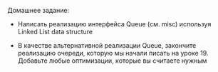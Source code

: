 Домашнее задание:

* Написать реализацию интерфейса Queue (см. misc) используя Linked List data structure

* В качестве альтернативной реализации Queue, закончите реализацию очереди, которую мы начали писать на уроке 19. Добавьте любые оптимизации, которые вы считаете нужным


